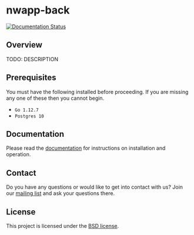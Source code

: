 # nwapp-back
[![Documentation Status](https://readthedocs.org/projects/nwapp-docs/badge/?version=latest)](https://nwapp-docs.readthedocs.io/en/latest/?badge=latest)

## Overview

TODO: DESCRIPTION

## Prerequisites
You must have the following installed before proceeding. If you are missing any one of these then you cannot begin.

* ``Go 1.12.7``
* ``Postgres 10``

## Documentation

Please read the [documentation](https://nwapp-docs.readthedocs.io/en/latest/) for instructions on installation and operation.

## Contact

Do you have any questions or would like to get into contact with us? Join our [mailing list](https://groups.google.com/forum/#!forum/nwl-app) and ask your questions there.

## License
This project is licensed under the [BSD license](https://github.com/LuchaComics/comicscantina-data/blob/master/LICENSE).

